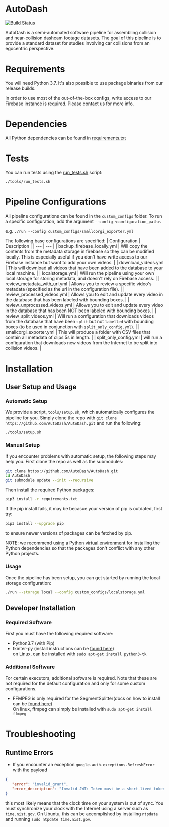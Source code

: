# AutoDash

[![Build Status](https://travis-ci.com/AutoDash/AutoDash.svg?branch=master)](https://travis-ci.com/AutoDash/AutoDash)

AutoDash is a semi-automated software pipeline for assembling collision and near-collision dashcam footage datasets. The goal of this pipeline is to provide a standard dataset for studies involving car collisions from an egocentric perspective.

# Requirements

You will need Python 3.7. It's also possible to use package binaries from our release builds.

In order to use most of the out-of-the-box configs, write access to our Firebase instance is required. Please contact us for more info.

# Dependencies

All Python dependencies can be found in [requirements.txt](./requirements.txt)

# Tests

You can run tests using the [run_tests.sh](./tools/run_tests.sh) script:

```bash
./tools/run_tests.sh
```

# Pipeline Configurations
All pipeline configurations can be found in the `custom_configs` folder.
To run a specific configuration, add the argument `--config <configuration_path>`. 

e.g. `./run --config custom_configs/smallcorgi_exporter.yml`

The following base configurations are specified:
| Configuration  | Description |
| --- | --- |
| backup_firebase_locally.yml  | Will copy the contents from the metadata storage in firebase so they can be modified locally. This is especially useful if you don't have write access to our Firebase instance but want to add your own videos.  |
| download_videos.yml  | This will download all videos that have been added to the database to your local machine.  |
| localstorage.yml  | Will run the pipeline using your own local storage for storing metadata, and doesn't rely on Firebase access.  |
| review_metadata_with_url.yml  | Allows you to review a specific video's metadata (specified as the url in the configuration file).  |
| review_processed_videos.yml  | Allows you to edit and update every video in the database that has been labeled with bounding boxes.  |
| review_unprocessed_videos.yml  | Allows you to edit and update every video in the database that has been NOT been labeled with bounding boxes.  |
| review_split_videos.yml  | Will run a configuration that downloads videos from the database that have been `split` but not `labelled` with bounding boxes (to be used in conjunction with `split_only_config.yml`). |
| smallcorgi_exporter.yml  | This will produce a folder with CSV files that contain all metadata of clips 5s in length.  |
| split_only_config.yml  | will run a configuration that downloads new videos from the Internet to be split into collision videos. |
# Installation

## User Setup and Usage

### Automatic Setup
We provide a script, `tools/setup.sh`, which automatically configures the pipeline for you. Simply clone the repo with `git clone https://github.com/AutoDash/AutoDash.git` and run the following:

```bash
./tools/setup.sh
```

### Manual Setup
If you encounter problems with automatic setup, the following steps may help you. First clone the repo as well as the submodules:

```bash
git clone https://github.com/AutoDash/AutoDash.git
cd AutoDash
git submodule update --init --recursive
```
Then install the required Python packages:
```bash
pip3 install -r requirements.txt
```
If the pip install fails, it may be becasue your version of pip is outdated, first try:
```bash
pip3 install --upgrade pip
```
to ensure newer versions of packages can be fetched by pip.

NOTE: we recommend using a Python [virtual environment](https://virtualenvwrapper.readthedocs.io/en/latest/) for installing the Python dependencies so that the packages don't conflict with any other Python projects.

### Usage

Once the pipeline has been setup, you can get started by running the local storage configuration:
```bash
./run --storage local --config custom_configs/localstorage.yml
```

## Developer Installation

### Required Software
First you must have the following required software:

- Python3.7 (with Pip)
- tkinter-py (install instructions can be [found here](https://tkdocs.com/tutorial/install.html))  
on Linux, can be installed with `sudo apt-get install python3-tk`

### Additional Software
For certain executors, additional software is required. Note that these are not required for the default configuration and only for some custom configurations.
- FFMPEG is only required for the SegmentSplitter(docs on how to install can be [found here](https://ffmpeg.org/download.html))  
On linux, ffmpeg can simply be installed with `sudo apt-get install ffmpeg`

# Troubleshooting
## Runtime Errors
   - If you encounter an exception `google.auth.exceptions.RefreshError` with the payload
   ```json
   {
      "error": "invalid_grant",
      "error_description": "Invalid JWT: Token must be a short-lived token (60 minutes) and in a reasonable timeframe. Check your iat and exp values and use a clock with skew to account for clock differences between systems."
   }
   ```
   this most likely means that the clock time on your system is out of sync. You must synchronize your clock with the Internet using a server such as `time.nist.gov`. On Ubuntu, this can be accomplished by installing `ntpdate` and running `sudo ntpdate time.nist.gov`.
